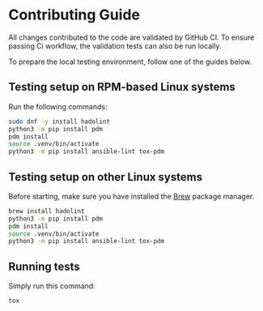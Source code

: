 # Contributing Guide

All changes contributed to the code are validated by GitHub CI. To ensure
passing Ci workflow, the validation tests can also be run locally.

To prepare the local testing environment, follow one of the guides below.

## Testing setup on RPM-based Linux systems

Run the following commands:

```bash
sudo dnf -y install hadolint
python3 -m pip install pdm
pdm install
source .venv/bin/activate
python3 -m pip install ansible-lint tox-pdm
```

## Testing setup on other Linux systems

Before starting, make sure you have installed the [Brew][1] package manager.

```bash
brew install hadolint
python3 -m pip install pdm
pdm install
source .venv/bin/activate
python3 -m pip install ansible-lint tox-pdm
```

## Running tests

Simply run this command:

```bash
tox
```

[1]: https://brew.sh/